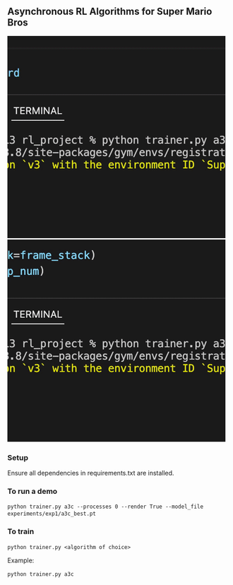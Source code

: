 ## Asynchronous RL Algorithms for Super Mario Bros
![Alt Text](media/mario.gif)
![Alt Text](media/1_4.gif)
### Setup
Ensure all dependencies in requirements.txt are installed. 
### To run a demo
```
python trainer.py a3c --processes 0 --render True --model_file experiments/exp1/a3c_best.pt
```

### To train
```
python trainer.py <algorithm of choice>
```

Example: 

```
python trainer.py a3c
```